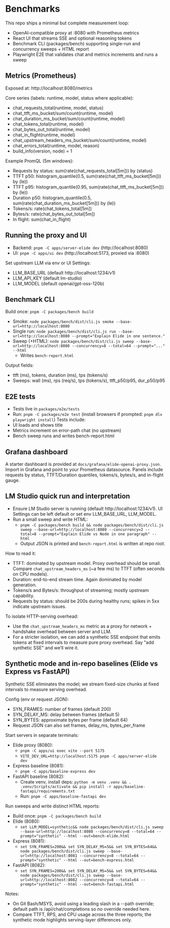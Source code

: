 # Benchmarks

This repo ships a minimal but complete measurement loop:
- OpenAI-compatible proxy at :8080 with Prometheus metrics
- React UI that streams SSE and optional reasoning tokens
- Benchmark CLI (packages/bench) supporting single-run and concurrency sweeps + HTML report
- Playwright E2E that validates chat and metrics increments and runs a sweep

## Metrics (Prometheus)
Exposed at: http://localhost:8080/metrics

Core series (labels: runtime, model, status where applicable):
- chat_requests_total(runtime, model, status)
- chat_ttft_ms_bucket/sum/count(runtime, model)
- chat_duration_ms_bucket/sum/count(runtime, model)
- chat_tokens_total(runtime, model)
- chat_bytes_out_total(runtime, model)
- chat_in_flight(runtime, model)
- chat_upstream_headers_ms_bucket/sum/count(runtime, model)
- chat_errors_total(runtime, model, reason)
- build_info(version, node) = 1

Example PromQL (5m windows):
- Requests by status: sum(rate(chat_requests_total[5m])) by (status)
- TTFT p50: histogram_quantile(0.5, sum(rate(chat_ttft_ms_bucket[5m])) by (le))
- TTFT p95: histogram_quantile(0.95, sum(rate(chat_ttft_ms_bucket[5m])) by (le))
- Duration p50: histogram_quantile(0.5, sum(rate(chat_duration_ms_bucket[5m])) by (le))
- Tokens/s: rate(chat_tokens_total[5m])
- Bytes/s: rate(chat_bytes_out_total[5m])
- In flight: sum(chat_in_flight)

## Running the proxy and UI
- Backend: `pnpm -C apps/server-elide dev` (http://localhost:8080)
- UI: `pnpm -C apps/ui dev` (http://localhost:5173, proxied via :8080)

Set upstream LLM via env or UI Settings:
- LLM_BASE_URL (default http://localhost:1234/v1)
- LLM_API_KEY (default lm-studio)
- LLM_MODEL (default openai/gpt-oss-120b)

## Benchmark CLI
Build once: `pnpm -C packages/bench build`

- Smoke: `node packages/bench/dist/cli.js smoke --base-url=http://localhost:8080`
- Single run: `node packages/bench/dist/cli.js run --base-url=http://localhost:8080 --prompt="Explain Elide in one sentence."`
- Sweep (+HTML): `node packages/bench/dist/cli.js sweep --base-url=http://localhost:8080 --concurrency=8 --total=64 --prompt="..." --html`
  - Writes `bench-report.html`

Output fields:
- ttft (ms), tokens, duration (ms), tps (tokens/s)
- Sweeps: wall (ms), rps (req/s), tps (tokens/s), ttft_p50/p95, dur_p50/p95

## E2E tests
- Tests live in `packages/e2e/tests`
- Run: `pnpm -C packages/e2e test` (install browsers if prompted: `pnpm dlx playwright install`)
Tests include:
- UI loads and shows title
- Metrics increment on error-path chat (no upstream)
- Bench sweep runs and writes bench-report.html

## Grafana dashboard
A starter dashboard is provided at `docs/grafana/elide-openai-proxy.json`.
Import in Grafana and point to your Prometheus datasource.
Panels include requests by status, TTFT/Duration quantiles, tokens/s, bytes/s, and in-flight gauge.

## LM Studio quick run and interpretation
- Ensure LM Studio server is running (default http://localhost:1234/v1). UI Settings can be left default or set env LLM_BASE_URL, LLM_MODEL.
- Run a small sweep and write HTML:
  - `pnpm -C packages/bench build && node packages/bench/dist/cli.js sweep --base-url=http://localhost:8080 --concurrency=2 --total=8 --prompt="Explain Elide vs Node in one paragraph" --html`
  - Output JSON is printed and `bench-report.html` is written at repo root.

How to read it:
- TTFT: dominated by upstream model. Proxy overhead should be small. Compare `chat_upstream_headers_ms` (~a few ms) to TTFT (often seconds on CPU models).
- Duration: end-to-end stream time. Again dominated by model generation.
- Tokens/s and Bytes/s: throughput of streaming; mostly upstream capability.
- Requests by status: should be 200s during healthy runs; spikes in 5xx indicate upstream issues.

To isolate HTTP-serving overhead:
- Use the `chat_upstream_headers_ms` metric as a proxy for network + handshake overhead between server and LLM.
- For a stricter isolation, we can add a synthetic SSE endpoint that emits tokens at fixed intervals to measure pure proxy overhead. Say "add synthetic SSE" and we’ll wire it.


## Synthetic mode and in-repo baselines (Elide vs Express vs FastAPI)
Synthetic SSE eliminates the model; we stream fixed-size chunks at fixed intervals to measure serving overhead.

Config (env or request JSON):
- SYN_FRAMES: number of frames (default 200)
- SYN_DELAY_MS: delay between frames (default 5)
- SYN_BYTES: approximate bytes per frame (default 64)
- Request JSON can also set frames, delay_ms, bytes_per_frame

Start servers in separate terminals:
- Elide proxy (8080):
  - `pnpm -C apps/ui exec vite --port 5175`
  - `VITE_DEV_URL=http://localhost:5175 pnpm -C apps/server-elide dev`
- Express baseline (8081):
  - `pnpm -C apps/baseline-express dev`
- FastAPI baseline (8082):
  - Create venv, install deps: `python -m venv .venv && . .venv/Scripts/activate && pip install -r apps/baseline-fastapi/requirements.txt`
  - Run: `pnpm -C apps/baseline-fastapi dev`

Run sweeps and write distinct HTML reports:
- Build once: `pnpm -C packages/bench build`
- Elide (8080):
  - `set LLM_MODEL=synthetic&& node packages/bench/dist/cli.js sweep --base-url=http://localhost:8080 --concurrency=8 --total=64 --prompt="synthetic" --html --out=bench-elide.html`
- Express (8081):
  - `set SYN_FRAMES=200&& set SYN_DELAY_MS=5&& set SYN_BYTES=64&& node packages/bench/dist/cli.js sweep --base-url=http://localhost:8081 --concurrency=8 --total=64 --prompt="synthetic" --html --out=bench-express.html`
- FastAPI (8082):
  - `set SYN_FRAMES=200&& set SYN_DELAY_MS=5&& set SYN_BYTES=64&& node packages/bench/dist/cli.js sweep --base-url=http://localhost:8082 --concurrency=8 --total=64 --prompt="synthetic" --html --out=bench-fastapi.html`

Notes:
- On Git Bash/MSYS, avoid using a leading slash in a --path override; default path is /api/chat/completions so no override needed here.
- Compare TTFT, RPS, and CPU usage across the three reports; the synthetic mode highlights serving-layer differences only.
